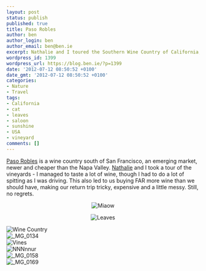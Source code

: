 ```yaml
---
layout: post
status: publish
published: true
title: Paso Robles
author: ben
author_login: ben
author_email: ben@ben.ie
excerpt: Nathalie and I toured the Southern Wine Country of California; Paso Robles.
wordpress_id: 1399
wordpress_url: https://blog.ben.ie/?p=1399
date: '2012-07-12 08:50:52 +0100'
date_gmt: '2012-07-12 08:50:52 +0100'
categories:
- Nature
- Travel
tags:
- California
- cat
- leaves
- saloon
- sunshine
- USA
- vineyard
comments: []
---
```

<p style="text-align: left;"><a href="https://en.wikipedia.org/wiki/Paso_Robles" target="_blank">Paso Robles</a> is a wine country south of San Francisco, an emerging market, newer and cheaper than the Napa Valley. <a href="https://nathalie.ie/blog" target="_blank">Nathalie</a> and I took a tour of the vineyards - I managed to taste a lot of wine, though I had to do a lot of spitting as I was driving. This also led to us buying FAR more wine than we should have, making our return trip tricky, expensive and a little messy. Still, no regrets.</p>
<p style="text-align: center;"><img alt="Miaow" src="https://farm8.staticflickr.com/7230/7268006332_5672be9967_c.jpg" /></p>
<p style="text-align: center;"><img alt="Leaves" src="https://farm8.staticflickr.com/7237/7268012368_07ddea7eb8_b.jpg" /></p>
<p><img class="aligncenter" alt="Wine Country" src="https://farm8.staticflickr.com/7081/7268019922_b6b5f91604_c.jpg" /><br />
<img class="aligncenter" alt="_MG_0134" src="https://farm8.staticflickr.com/7033/6636355899_2d5cd125cc_z.jpg" /><br />
<img class="aligncenter" alt="Vines" src="https://farm8.staticflickr.com/7145/6636363853_2566d64d63_z.jpg" /><br />
<img class="aligncenter" alt="NNNnnur" src="https://farm8.staticflickr.com/7163/6636400093_c34d9017a0_z.jpg" /><br />
<img class="aligncenter" alt="_MG_0158" src="https://farm8.staticflickr.com/7145/6636403227_bf9488a729_z.jpg" /><br />
<img class="aligncenter" alt="_MG_0169" src="https://farm8.staticflickr.com/7004/6636465349_62b416200a_z.jpg" /></p>
